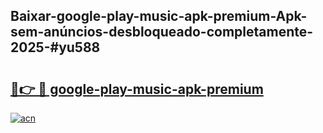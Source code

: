 ## Baixar-google-play-music-apk-premium-Apk-sem-anúncios-desbloqueado-completamente-2025-#yu588

# <h2><a href="https://ainizakaria.my?title=google-play-music-apk-premium&ref=20M">🔗👉 🔴 google-play-music-apk-premium</a></h2>

[![acn](https://github.com/user-attachments/assets/0f9c940e-d8b0-45ae-aac7-cd30a18b3e1c)](https://ainizakaria.my?title=google-play-music-apk-premium&ref=20M)

